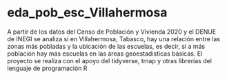 # eda_pob_esc_Villahermosa
A partir de los datos del Censo de Población y Vivienda 2020 y el DENUE de INEGI se analiza si en Villahermosa, Tabasco, hay una relación entre las zonas más pobladas y la ubicación de las escuelas, es decir, si a más población hay más escuelas en las áreas geoestadisticas básicas. El proyecto se realiza con el apoyo del tidyverse, tmap y otras librerías del lenguaje de programación R
